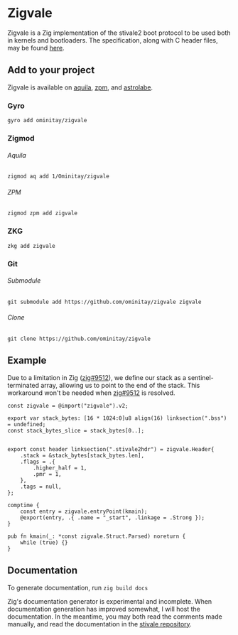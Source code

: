 # Zigvale

Zigvale is a Zig implementation of the stivale2 boot protocol to be used both in kernels and bootloaders. The specification, along with C header files, may be found [here](https://github.com/stivale/stivale).

## Add to your project

Zigvale is available on [aquila](https://aquila.red/1/Ominitay/zigvale), [zpm](https://zig.pm/#/package/zigvale), and [astrolabe](https://astrolabe.pm/#/package/ominitay/zigvale/0.4.0).

### Gyro

`gyro add ominitay/zigvale`

### Zigmod
###### Aquila
`zigmod aq add 1/Ominitay/zigvale`

###### ZPM
`zigmod zpm add zigvale`

### ZKG

`zkg add zigvale`

### Git
###### Submodule
`git submodule add https://github.com/ominitay/zigvale zigvale`

###### Clone
`git clone https://github.com/ominitay/zigvale`

## Example

Due to a limitation in Zig ([zig#9512](https://github.com/ziglang/zig/issues/9512)), we define our stack as a sentinel-terminated array, allowing us to point to the end of the stack. This workaround won't be needed when [zig#9512](https://github.com/ziglang/zig/issues/9512) is resolved. 

```zig
const zigvale = @import("zigvale").v2;

export var stack_bytes: [16 * 1024:0]u8 align(16) linksection(".bss") = undefined;
const stack_bytes_slice = stack_bytes[0..];


export const header linksection(".stivale2hdr") = zigvale.Header{
    .stack = &stack_bytes[stack_bytes.len],
    .flags = .{
        .higher_half = 1,
        .pmr = 1,
    },
    .tags = null,
};

comptime {
    const entry = zigvale.entryPoint(kmain);
    @export(entry, .{ .name = "_start", .linkage = .Strong });
}

pub fn kmain(_: *const zigvale.Struct.Parsed) noreturn {
    while (true) {}
}
```

## Documentation

To generate documentation, run `zig build docs`

Zig's documentation generator is experimental and incomplete. When documentation generation has improved somewhat, I will host the documentation. In the meantime, you may both read the comments made manually, and read the documentation in the [stivale repository](https://github.com/stivale/stivale).
